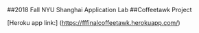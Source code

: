 ##2018 Fall NYU Shanghai Application Lab
##Coffeetawk Project

[Heroku app link:] (https://fffinalcoffeetawk.herokuapp.com/)

